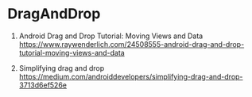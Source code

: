 # DragAndDrop

1. Android Drag and Drop Tutorial: Moving Views and Data <br>
https://www.raywenderlich.com/24508555-android-drag-and-drop-tutorial-moving-views-and-data


2. Simplifying drag and drop <br>
   https://medium.com/androiddevelopers/simplifying-drag-and-drop-3713d6ef526e

